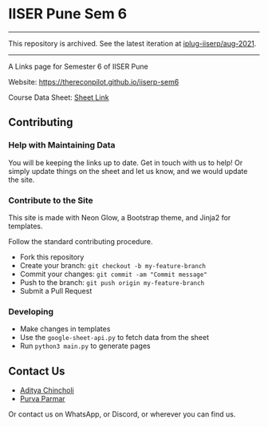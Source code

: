 # IISER Pune Sem 6
---

This repository is archived. See the latest iteration at [iplug-iiserp/aug-2021](https://github.com/iplug-iiserp/aug-2021).

---

A Links page for Semester 6 of IISER Pune

Website: https://thereconpilot.github.io/iiserp-sem6

Course Data Sheet: [Sheet Link](https://docs.google.com/spreadsheets/d/1wsEatRyeX6Vx27HB3rcpKb3E7nwzWup-3u45LuiRsyA/edit?usp=sharing)

## Contributing

### Help with Maintaining Data

You will be keeping the links up to date. Get in touch with us to help! Or simply update things on the sheet and let us know, and we would update the site.

### Contribute to the Site

This site is made with Neon Glow, a Bootstrap theme, and Jinja2 for templates.

Follow the standard contributing procedure. 

- Fork this repository
- Create your branch: `git checkout -b my-feature-branch`
- Commit your changes: `git commit -am "Commit message"`
- Push to the branch: `git push origin my-feature-branch`
- Submit a Pull Request

### Developing
- Make changes in templates
- Use the `google-sheet-api.py` to fetch data from the sheet
- Run `python3 main.py` to generate pages

## Contact Us

- [Aditya Chincholi](mailto:aditya.chincholi@students.iiserpune.ac.in)
- [Purva Parmar](mailto:purva.parmar@students.iiserpune.ac.in)

Or contact us on WhatsApp, or Discord, or wherever you can find us.
